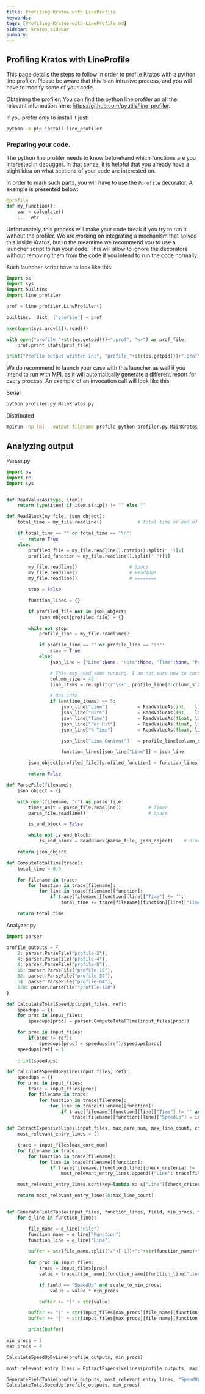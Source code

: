 ```yaml
---
title: Profiling Kratos with LineProfile
keywords: 
tags: [Profiling-Kratos-with-LineProfile.md]
sidebar: kratos_sidebar
summary: 
---
```


## Profiling Kratos with LineProfile

This page details the steps to follow in order to profile Kratos with a python line profiler. Please be aware that this is an intrusive process, and you will have to modify some of your code.

Obtaining the profiler:
You can find the python line profiler an all the relevant information here: https://github.com/pyutils/line_profiler.

If you prefer only to install it just:
```bash
python -m pip install line_profiler
```

### Preparing your code.
The python line profiler needs to know beforehand which functions are you interested in debugger. In that sense, it is helpful that you already have a slight idea on what sections of your code are interested on. 

In order to mark such parts, you will have to use the `@profile` decorator. A example is presented below:

```Python
@profile
def my_function():
    var = calculate()
    ...  etc  ...
```

Unfortunately, this process will make your code break if you try to run it without the profiler. We are working on integrating a mechanism that solved this inside Kratos, but in the meantime we recommend you to use a launcher script to run your code. This will allow to ignore the decorators without removing them from the code if you intend to run the code normally.

Such launcher script have to look like this:

```Python
import os
import sys
import builtins
import line_profiler

prof = line_profiler.LineProfiler()

builtins.__dict__['profile'] = prof

exec(open(sys.argv[1]).read())

with open("profile_"+str(os.getpid())+".prof", "w+") as prof_file:
    prof.print_stats(prof_file)

print("Profile output written in:", "profile_"+str(os.getpid())+".prof")
```

We do recommend to launch your case with this launcher as well if you intend to run with MPI, as it will automatically generate a different report for every process. An example of an invocation call will look like this:

Serial
```bash
python profiler.py MainKratos.py
```

Distributed
```bash
mpirun -np [N] --output-filename profile python profiler.py MainKratos.py
```
## Analyzing output

Parser.py
```Python
import os
import re
import sys


def ReadValueAs(type, item):
    return type(item) if item.strip() != "" else ""

def ReadBlock(my_file, json_object):
    total_time = my_file.readline()             # Total time or end of file

    if total_time == "" or total_time == "\n":
        return True
    else:
        profiled_file = my_file.readline().rstrip().split(" ")[1]
        profiled_function = my_file.readline().split(" ")[1]

        my_file.readline()                   # Space
        my_file.readline()                   # Headings
        my_file.readline()                   # ========

        stop = False

        function_lines = {}

        if profiled_file not in json_object:
            json_object[profiled_file] = {}

        while not stop:
            profile_line = my_file.readline()

            if profile_line == "" or profile_line == "\n":
                stop = True
            else:
                json_line = {"Line":None, "Hits":None, "Time":None, "Per Hit":None, "% Time":None, "Line Content":None}

                # This may need some tunning. I am not sure how to correctly detect the separators here.
                column_size = 48
                line_items = re.split(r'\s+', profile_line[0:column_size].strip())

                # Has info
                if len(line_items) == 5:
                    json_line["Line"]           = ReadValueAs(int,   line_items[0])
                    json_line["Hits"]           = ReadValueAs(int,   line_items[1])
                    json_line["Time"]           = ReadValueAs(float, line_items[2])
                    json_line["Per Hit"]        = ReadValueAs(float, line_items[3])
                    json_line["% Time"]         = ReadValueAs(float, line_items[4])

                    json_line["Line Content"]   = profile_line[column_size:-1].rstrip()

                    function_lines[json_line["Line"]] = json_line

        json_object[profiled_file][profiled_function] = function_lines

        return False

def ParseFile(filename):
    json_object = {}

    with open(filename, "r") as parse_file:
        timer_unit = parse_file.readline()          # Timer
        parse_file.readline()                       # Space

        is_end_block = False

        while not is_end_block:
            is_end_block = ReadBlock(parse_file, json_object)    # Block Content

    return json_object

def ComputeTotalTime(trace):
    total_time = 0.0

    for filename in trace:
        for function in trace[filename]:
            for line in trace[filename][function]:
                if trace[filename][function][line]["Time"] != '':
                    total_time += trace[filename][function][line]["Time"]

    return total_time
```

Analyzer.py
```Python
import parser

profile_outputs = {
    2: parser.ParseFile("profile-2"),
    4: parser.ParseFile("profile-4"),
    8: parser.ParseFile("profile-8"),
    16: parser.ParseFile("profile-16"),
    32: parser.ParseFile("profile-32"),
    64: parser.ParseFile("profile-64"),
    128: parser.ParseFile("profile-128")
}

def CalculateTotalSpeedUp(input_files, ref):
    speedups = {}
    for proc in input_files:
        speedups[proc] = parser.ComputeTotalTime(input_files[proc])

    for proc in input_files:
        if(proc != ref):
            speedups[proc] = speedups[ref]/speedups[proc]
    speedups[ref] = 1
    
    print(speedups)

def CalculateSpeedUpByLine(input_files, ref):
    speedups = {}
    for proc in input_files:
        trace = input_files[proc]
        for filename in trace:
            for function in trace[filename]:
                for line in trace[filename][function]:
                    if trace[filename][function][line]["Time"] != '' and trace[filename][function][line]["Time"] != 0.0:
                        trace[filename][function][line]["SpeedUp"] = input_files[ref][filename][function][line]["Time"] / input_files[proc][filename][function][line]["Time"]

def ExtractExpensiveLines(input_files, max_core_num, max_line_count, check_criteria):
    most_relevant_entry_lines = []

    trace = input_files[max_core_num]
    for filename in trace:
        for function in trace[filename]:
            for line in trace[filename][function]:
                if trace[filename][function][line][check_criteria] != '':
                    most_relevant_entry_lines.append({"Line": trace[filename][function][line], "Function":function, "File":filename})

    most_relevant_entry_lines.sort(key=lambda x: x["Line"][check_criteria], reverse=True)

    return most_relevant_entry_lines[0:max_line_count]


def GenerateFieldTable(input_files, function_lines, field, min_procs, max_procs, scale_to_min_procs):
    for e_line in function_lines:

        file_name = e_line["File"]
        function_name = e_line["Function"]
        function_line = e_line["Line"]

        buffer = str(file_name.split("/")[-1])+":"+str(function_name)+":"+str(function_line["Line"])+":"+str(function_line["Line Content"])
        
        for proc in input_files:
            trace = input_files[proc]
            value = trace[file_name][function_name][function_line["Line"]][field]

            if field == "SpeedUp" and scale_to_min_procs:
                value = value * min_procs

            buffer += "|" + str(value)

        buffer += "|" + str(input_files[max_procs][file_name][function_name][function_line["Line"]]["Time"]/1e6)
        buffer += "|" + str(input_files[max_procs][file_name][function_name][function_line["Line"]]["Hits"])

        print(buffer)

min_procs = 1
max_procs = 4

CalculateSpeedUpByLine(profile_outputs, min_procs)

most_relevant_entry_lines = ExtractExpensiveLines(profile_outputs, max_procs, 20, "Time")

GenerateFieldTable(profile_outputs, most_relevant_entry_lines, "SpeedUp", min_procs, max_procs, True)
CalculateTotalSpeedUp(profile_outputs, min_procs)
```
